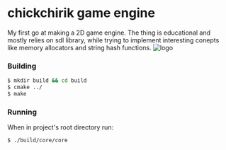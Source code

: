 # chickchirik game engine
My first go at making a 2D game engine. The thing is educational and mostly relies on sdl library, while trying to implement interesting conepts like memory allocators and string hash functions.
![logo](https://github.com/tsaygree/chickchirick-game-engine/blob/master/assets/logoBlack.png)

### Building

```bash
$ mkdir build && cd build
$ cmake ../
$ make
```

### Running
When in project's root directory run:
```bash
$ ./build/core/core
```
